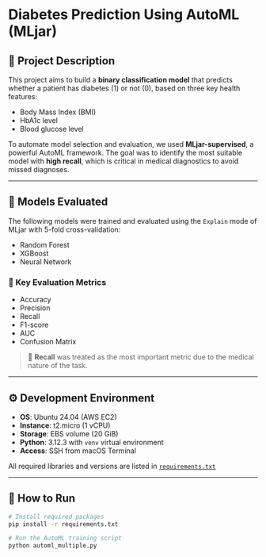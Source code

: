 # Diabetes Prediction Using AutoML (MLjar)

## 📌 Project Description

This project aims to build a **binary classification model** that predicts whether a patient has diabetes (1) or not (0), based on three key health features:
- Body Mass Index (BMI)
- HbA1c level
- Blood glucose level

To automate model selection and evaluation, we used **MLjar-supervised**, a powerful AutoML framework. The goal was to identify the most suitable model with **high recall**, which is critical in medical diagnostics to avoid missed diagnoses.

---

## 🧪 Models Evaluated
The following models were trained and evaluated using the `Explain` mode of MLjar with 5-fold cross-validation:
- Random Forest
- XGBoost
- Neural Network

### 🎯 Key Evaluation Metrics
- Accuracy
- Precision
- Recall
- F1-score
- AUC
- Confusion Matrix

> 📌 **Recall** was treated as the most important metric due to the medical nature of the task.

---

## ⚙️ Development Environment

- **OS**: Ubuntu 24.04 (AWS EC2)
- **Instance**: t2.micro (1 vCPU)
- **Storage**: EBS volume (20 GiB)
- **Python**: 3.12.3 with `venv` virtual environment
- **Access**: SSH from macOS Terminal

All required libraries and versions are listed in [`requirements.txt`](./requirements.txt)

---

## 🚀 How to Run

```bash
# Install required packages
pip install -r requirements.txt

# Run the AutoML training script
python automl_multiple.py